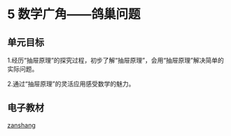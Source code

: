# 5 数学广角——鸽巢问题

## 单元目标

1.经历“抽屉原理”的探究过程，初步了解“抽屉原理”，会用“抽屉原理”解决简单的实际问题。

2.通过“抽屉原理”的灵活应用感受数学的魅力。

## 电子教材

<Epep grade="xxsx6b" :pep="1221001602141" :pages="67" :paged="70" ></Epep>

[zanshang](../res/zanshang.md ':include')